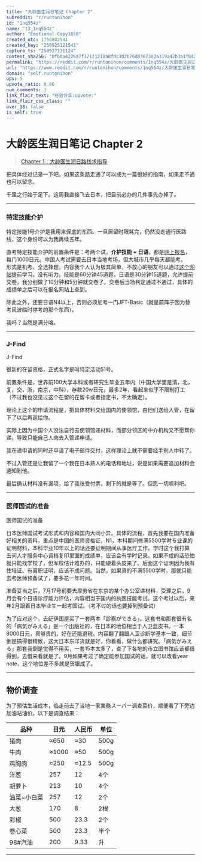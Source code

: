 ```yaml
---
title: "大龄医生润日笔记 Chapter 2"
subreddit: "r/runtonihon"
id: "1nq554z"
name: "t3_1nq554z"
author: "Emotional-Copy1856"
created_utc: 1758802541
created_key: "250925121541"
capture_ts: "250927131124"
content_sha256: "bfb0a4226a7f37121210a8fdc3d2b76d8367303a319a42b3a1f842744d3a01fb"
permalink: "https://reddit.com/r/runtonihon/comments/1nq554z/大龄医生润日笔记_chapter_2/"
url: "https://www.reddit.com/r/runtonihon/comments/1nq554z/大龄医生润日笔记_chapter_2/"
domain: "self.runtonihon"
ups: 5
upvote_ratio: 0.86
num_comments: 1
link_flair_text: "经验分享:upvote:"
link_flair_css_class: ""
over_18: false
is_self: true
---
```


<div class="md">

# 大龄医生润日笔记 Chapter 2

> [Chapter
> 1：大龄医生润日路线求指导](https://github.com/chromenoka/runtonihon-/blob/main/posts/%E5%A4%A7%E9%BE%84%E5%8C%BB%E7%94%9F%E6%B6%A6%E6%97%A5%E8%B7%AF%E7%BA%BF%E6%B1%82%E6%8C%87%E5%AF%BC.md)

把具体经过记录一下吧。如果这条路走通了可以成为一篇很好的指南，如果走不通也可以留念。

千里之行始于足下。这周我直接飞去日本，把目前必办的几件事先办掉了。

------------------------------------------------------------------------

### 特定技能介护

特定技能1号介护是我用来保底的东西。一旦居留时限耗完，仍然没走通行医路线，这个身份可以为我再续五年。

直考特定技能介护的前置条件是：考两个试，**介护技能 +
日语**，都是[网上报名](https://web.archive.org/web/20241222134821/https://www.prometric-jp.com/zh-CHS/ssw/test_list/archives/2)，每门1000日元。中国人考试需要去日本当地考场，但大城市几乎每天都能考。  
形式是机考，全选择题，内容我个人认为极其简单，不放心的朋友可以通过[这个网站](https://web.archive.org/web/20241222134745/https://aft.kaigo-nihongo.jp/rpv/)提前学习。没有听力。技能是60分钟45道题，日语是30分钟15道题，允许提前交卷，我分别做了10分钟和5分钟就交卷了。交卷后当场判定通过不通过，具体的成绩单之后可以在报名网站上查到。

除此之外，还要日语N4以上，否则必须加考一门JFT-Basic（就是前阵子因为替考风波临时停考的那个东西）。

我吗？当然是满分咯。

------------------------------------------------------------------------

### J-Find

J-Find

很新的在留资格，正式名字是叫特定活动51号。

前置条件是，世界前100大学本科或者研究生毕业五年内（中国大学里是清，北，复，交，浙，南京，中科），存款20w日元，最多2年，看起来似乎不限制打工（不过我也没见过这个在留的在留卡或者指定书，不太确定）。

理论上这个的申请流程是，把具体材料交给国内的使领馆，由他们送给入管，在留下了以后再返给你。

实际上因为中国个人没法自行去使领馆递材料，而部分领区的中介机构又不愿帮你递，导致只能自己人肉去入管递申请。

我在递申请的同时还申请了电子邮件交付，这样理论上就不需要经手别人中转了。

不过入管还是让我留了一个我在日本熟人的电话和地址，说是如果需要追加材料会通知到他。

最后确认材料没有漏项，给了我张受付票，剩下的就是等了。但愿一切顺利吧。

------------------------------------------------------------------------

### 医师国试的准备

医师国试的准备

日本医师国试考试形式和内容和国内大同小异。具体的流程，首先我要在国内准备好相关的资料，重点是中国的医师资格证，N1，本科期间修满5500学时专业课的证明材料，本科毕业10年以上的话还要证明期间从事医疗工作。学时这个我打算去问人才服务中心调档复印里面的成绩单，应该会有学时记录。如果不成的话恐怕就只能找学校了，但军校估计难办的，只能硬着头皮来了。后面这个证明因为我有住培证、有离职证明，应该不成问题。当然，如果真的不满5500学时，那就只能去考医师预备试了，要多花一年时间。

准备妥当之后，7月17号前要去厚劳省在东京的某个办公室递材料，受理之后，9月会有个日语诊疗能力评估，内容相当于国内的执医技能考试。这个考过以后，来年2月跟着日本毕业生一起考国试。（考不过的话也要掉到预备试）

为了应对这个，去纪伊国屋买了一套两本「診察ができる」。这套书和那套很有名的「病気がみえる」是一个出版社的，在日本的地位相当于人卫蓝皮书。一本8000日元，真够贵的，好在还能退税。内容翻了翻跟人卫诊断学基本一致，细节倒是搞得很精致，这大日本东洋货就是好，你看看，做什么都讲究。「病気がみえる」那套我倒是觉得不用买，一套15本太多了，查了下各地的市立图书馆应该都借得到，去借来看就是了。9月如果考过了确定能参加国试的话，就可以改看year
note，这个地位差不多就是贺银成了。

------------------------------------------------------------------------

## 物价调查

为了预估生活成本，临走前去了当地一家業務スーパー调查菜价，顺便看了下旁边加油站油价。以下是调查结果：

| 品种        | 日元  | 人民币 | 单位 |
|-------------|-------|--------|------|
| 猪肉        | ≈650  | ≈30    | 500g |
| 牛肉        | ≈1000 | ≈50    | 500g |
| 鸡胸肉      | ≈250  | ≈12.5  | 500g |
| 洋葱        | 257   | 12     | 4个  |
| 胡萝卜      | 213   | 10     | 4个  |
| 油菜=小白菜 | 257   | 12     | 2个  |
| 大葱        | 170   | 8      | 2根  |
| 彩椒        | 500   | 23.3   | 2个  |
| 卷心菜      | 500   | 23.3   | 半个 |
| 98#汽油     | 200   | 9.33   | 升   |

------------------------------------------------------------------------

</div>
